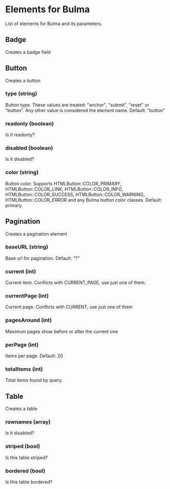 
# Elements for Bulma

List of elements for Bulma and its parameters.

## Badge

Creates a badge field



## Button

Creates a button

### type (string)

Button type. These values are treated: "anchor", "submit", "reset" or "button". Any other value is considered the element name. Default: "button"

### readonly (boolean)

Is it readonly?

### disabled (boolean)

Is it disabled?

### color (string)

Button color. Supports HTMLButton::COLOR_PRIMARY, HTMLButton::COLOR_LINK, HTMLButton::COLOR_INFO, HTMLButton::COLOR_SUCCESS, HTMLButton::COLOR_WARNING, HTMLButton::COLOR_ERROR and any Bulma button color classes. Default: primary.


## Pagination

Creates a pagination element

### baseURL (string)

Base url for pagination. Default: "?"

### current (int)

Current item. Conflicts with CURRENT_PAGE, use just one of them.

### currentPage (int)

Current page. Conflicts with CURRENT, use just one of them

### pagesAround (int)

Maximum pages show before or after the current one

### perPage (int)

Items per page. Default: 20

### totalItems (int)

Total items found by query.


## Table

Creates a table

### rownames (array)

Is it disabled?

### striped (bool)

Is this table striped?

### bordered (bool)

Is this table bordered?

